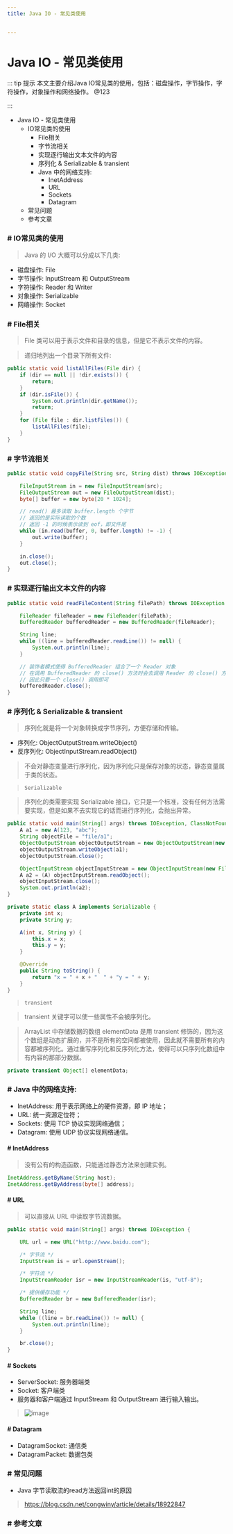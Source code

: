 ```yaml
---
title: Java IO - 常见类使用


---
```


# Java IO - 常见类使用

::: tip 提示
本文主要介绍Java IO常见类的使用，包括：磁盘操作，字节操作，字符操作，对象操作和网络操作。 @123

:::


*   Java IO - 常见类使用
    *   IO常见类的使用
        *   File相关
        *   字节流相关
        *   实现逐行输出文本文件的内容
        *   序列化 & Serializable & transient
        *   Java 中的网络支持:
            *   InetAddress
            *   URL
            *   Sockets
            *   Datagram
    *   常见问题
    *   参考文章

### # IO常见类的使用

> Java 的 I/O 大概可以分成以下几类:

*   磁盘操作: File
*   字节操作: InputStream 和 OutputStream
*   字符操作: Reader 和 Writer
*   对象操作: Serializable
*   网络操作: Socket

### # File相关

> File 类可以用于表示文件和目录的信息，但是它不表示文件的内容。

> 递归地列出一个目录下所有文件:

```java
public static void listAllFiles(File dir) {
    if (dir == null || !dir.exists()) {
        return;
    }
    if (dir.isFile()) {
        System.out.println(dir.getName());
        return;
    }
    for (File file : dir.listFiles()) {
        listAllFiles(file);
    }
}
```

### # 字节流相关

```java
public static void copyFile(String src, String dist) throws IOException {

    FileInputStream in = new FileInputStream(src);
    FileOutputStream out = new FileOutputStream(dist);
    byte[] buffer = new byte[20 * 1024];

    // read() 最多读取 buffer.length 个字节
    // 返回的是实际读取的个数
    // 返回 -1 的时候表示读到 eof，即文件尾
    while (in.read(buffer, 0, buffer.length) != -1) {
        out.write(buffer);
    }

    in.close();
    out.close();
}
```

### # 实现逐行输出文本文件的内容

```java
public static void readFileContent(String filePath) throws IOException {

    FileReader fileReader = new FileReader(filePath);
    BufferedReader bufferedReader = new BufferedReader(fileReader);

    String line;
    while ((line = bufferedReader.readLine()) != null) {
        System.out.println(line);
    }

    // 装饰者模式使得 BufferedReader 组合了一个 Reader 对象
    // 在调用 BufferedReader 的 close() 方法时会去调用 Reader 的 close() 方法
    // 因此只要一个 close() 调用即可
    bufferedReader.close();
}
```

### # 序列化 & Serializable & transient

> 序列化就是将一个对象转换成字节序列，方便存储和传输。

*   序列化: ObjectOutputStream.writeObject()
*   反序列化: ObjectInputStream.readObject()

> 不会对静态变量进行序列化，因为序列化只是保存对象的状态，静态变量属于类的状态。

> `Serializable`

> 序列化的类需要实现 Serializable 接口，它只是一个标准，没有任何方法需要实现，但是如果不去实现它的话而进行序列化，会抛出异常。

```java
public static void main(String[] args) throws IOException, ClassNotFoundException {
    A a1 = new A(123, "abc");
    String objectFile = "file/a1";
    ObjectOutputStream objectOutputStream = new ObjectOutputStream(new FileOutputStream(objectFile));
    objectOutputStream.writeObject(a1);
    objectOutputStream.close();

    ObjectInputStream objectInputStream = new ObjectInputStream(new FileInputStream(objectFile));
    A a2 = (A) objectInputStream.readObject();
    objectInputStream.close();
    System.out.println(a2);
}

private static class A implements Serializable {
    private int x;
    private String y;

    A(int x, String y) {
        this.x = x;
        this.y = y;
    }

    @Override
    public String toString() {
        return "x = " + x + "  " + "y = " + y;
    }
}
```

> `transient`

> transient 关键字可以使一些属性不会被序列化。

> ArrayList 中存储数据的数组 elementData 是用 transient 修饰的，因为这个数组是动态扩展的，并不是所有的空间都被使用，因此就不需要所有的内容都被序列化。通过重写序列化和反序列化方法，使得可以只序列化数组中有内容的那部分数据。

```java
private transient Object[] elementData;
```

### # Java 中的网络支持:

*   InetAddress: 用于表示网络上的硬件资源，即 IP 地址；
*   URL: 统一资源定位符；
*   Sockets: 使用 TCP 协议实现网络通信；
*   Datagram: 使用 UDP 协议实现网络通信。

#### # InetAddress

> 没有公有的构造函数，只能通过静态方法来创建实例。

```java
InetAddress.getByName(String host);
InetAddress.getByAddress(byte[] address);
```

#### # URL

> 可以直接从 URL 中读取字节流数据。

```java
public static void main(String[] args) throws IOException {

    URL url = new URL("http://www.baidu.com");

    /* 字节流 */
    InputStream is = url.openStream();

    /* 字符流 */
    InputStreamReader isr = new InputStreamReader(is, "utf-8");

    /* 提供缓存功能 */
    BufferedReader br = new BufferedReader(isr);

    String line;
    while ((line = br.readLine()) != null) {
        System.out.println(line);
    }

    br.close();
}
```

#### # Sockets

*   ServerSocket: 服务器端类
*   Socket: 客户端类
*   服务器和客户端通过 InputStream 和 OutputStream 进行输入输出。

> ![image](images/ClienteServidorSockets1521731145260.jpg)

#### # Datagram

*   DatagramSocket: 通信类
*   DatagramPacket: 数据包类

### # 常见问题

*   Java 字节读取流的read方法返回int的原因

> https://blog.csdn.net/congwiny/article/details/18922847

### # 参考文章
